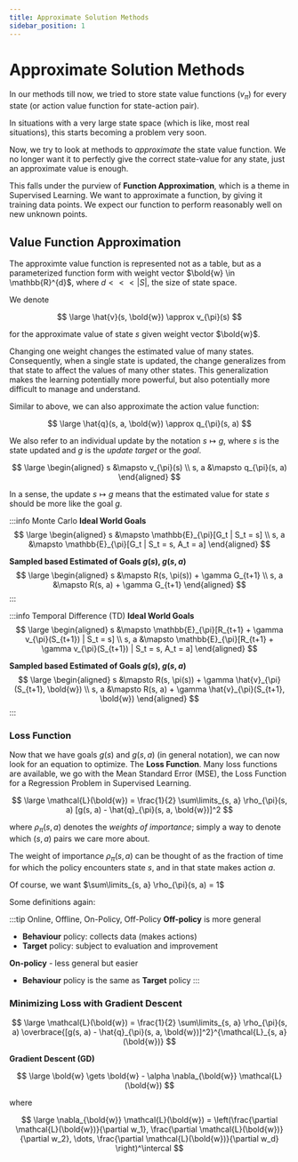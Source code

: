 ```yaml
---
title: Approximate Solution Methods
sidebar_position: 1
---
```


# Approximate Solution Methods

In our methods till now, we tried to store state value functions ($v_\pi$) for every state (or action value function for state-action pair).

In situations with a very large state space (which is like, most real situations), this starts becoming a problem very soon.

Now, we try to look at methods to *approximate* the state value function. We no longer want it to perfectly give the correct state-value for any state, just an approximate value is enough.

This falls under the purview of **Function Approximation**, which is a theme in Supervised Learning. We want to approximate a function, by giving it training data points. We expect our function to perform reasonably well on new unknown points.

## Value Function Approximation

The approximte value function is represented not as a table, but as a parameterized function form with weight vector $\bold{w} \in \mathbb{R}^{d}$, where $d <<< |S|$, the size of state space.

We denote

$$
\large
\hat{v}(s, \bold{w}) \approx v_{\pi}(s)
$$

for the approximate value of state $s$ given weight vector $\bold{w}$.

Changing one weight changes the estimated value of many states. Consequently, when a single state is updated, the change generalizes from that state to affect the values of many other states. This generalization makes the learning potentially more powerful, but also potentially more difficult to manage and understand.

Similar to above, we can also approximate the action value function:

$$
\large
\hat{q}(s, a, \bold{w}) \approx q_{\pi}(s, a)
$$

We also refer to an individual update by the notation $s \mapsto g$, where $s$ is the state updated and $g$ is the *update target* or the *goal*.

$$
\large
\begin{aligned}
    s &\mapsto v_{\pi}(s) \\
    s, a &\mapsto q_{\pi}(s, a)
\end{aligned}
$$

In a sense, the update $s \mapsto g$ means that the estimated value for state $s$ should be more like the goal $g$.


:::info Monte Carlo
**Ideal World Goals**
$$
\large
\begin{aligned}
    s &\mapsto \mathbb{E}_{\pi}[G_t | S_t = s] \\
    s, a &\mapsto \mathbb{E}_{\pi}[G_t | S_t = s, A_t = a]
\end{aligned}
$$

**Sampled based Estimated of Goals $g(s)$, $g(s, a)$**
$$
\large
\begin{aligned}
    s &\mapsto R(s, \pi(s)) + \gamma G_{t+1} \\
    s, a &\mapsto R(s, a) + \gamma G_{t+1}
\end{aligned}
$$
:::

:::info Temporal Difference (TD)
**Ideal World Goals**
$$
\large
\begin{aligned}
    s &\mapsto \mathbb{E}_{\pi}[R_{t+1} + \gamma v_{\pi}(S_{t+1}) | S_t = s] \\
    s, a &\mapsto \mathbb{E}_{\pi}[R_{t+1} + \gamma v_{\pi}(S_{t+1}) | S_t = s, A_t = a]
\end{aligned}
$$

**Sampled based Estimated of Goals $g(s)$, $g(s, a)$**
$$
\large
\begin{aligned}
    s &\mapsto R(s, \pi(s)) + \gamma \hat{v}_{\pi}(S_{t+1}, \bold{w}) \\
    s, a &\mapsto R(s, a) + \gamma \hat{v}_{\pi}(S_{t+1}, \bold{w})
\end{aligned}
$$
:::

### Loss Function

Now that we have goals $g(s)$ and $g(s, a)$ (in general notation), we can now look for an equation to optimize. The **Loss Function**. Many loss functions are available, we go with the Mean Standard Error (MSE), the Loss Function for a Regression Problem in Supervised Learning.

$$
\large
\mathcal{L}(\bold{w}) = \frac{1}{2} \sum\limits_{s, a} \rho_{\pi}(s, a) [g(s, a) - \hat{q}_{\pi}(s, a, \bold{w})]^2
$$

where $\rho_{\pi}(s, a)$ denotes the *weights of importance*; simply a way to denote which $(s, a)$ pairs we care more about.

The weight of importance $\rho_{\pi}(s, a)$ can be thought of as the fraction of time for which the policy encounters state $s$, and in that state makes action $a$.

Of course, we want $\sum\limits_{s, a} \rho_{\pi}(s, a) = 1$

Some definitions again:

:::tip Online, Offline, On-Policy, Off-Policy
**Off-policy** is more general
- **Behaviour** policy: collects data (makes actions)
- **Target** policy: subject to evaluation and improvement

**On-policy** - less general but easier
- **Behaviour** policy is the same as **Target** policy
:::

### Minimizing Loss with Gradient Descent

$$
\large
\mathcal{L}(\bold{w}) = \frac{1}{2} \sum\limits_{s, a} \rho_{\pi}(s, a) \overbrace{[g(s, a) - \hat{q}_{\pi}(s, a, \bold{w})]^2}^{\mathcal{L}_{s, a}(\bold{w})}
$$

**Gradient Descent (GD)**

$$
\large
\bold{w} \gets \bold{w} - \alpha \nabla_{\bold{w}} \mathcal{L}(\bold{w})
$$

where

$$
\large
\nabla_{\bold{w}} \mathcal{L}(\bold{w}) = \left(\frac{\partial \mathcal{L}(\bold{w})}{\partial w_1}, \frac{\partial \mathcal{L}(\bold{w})}{\partial w_2}, \dots, \frac{\partial \mathcal{L}(\bold{w})}{\partial w_d} \right)^\intercal
$$
<!-- 
**Stochastic Gradient Descent (SGD)**

- On-policy: $s, a \sim \rho_{\pi}$
- Off-policy: $s, a \sim \rho_{b}$ (b = behaviour policy)

$$
\large
\bold{w} \gets \bold{w} - \alpha \nabla_{\bold{w}} \mathcal{L}_{s, a}(\bold{w})
$$ -->

